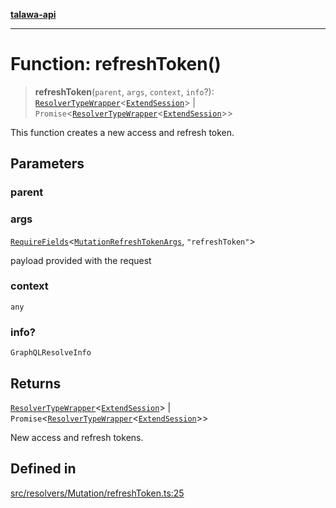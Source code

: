 [**talawa-api**](../../../../README.md)

***

# Function: refreshToken()

> **refreshToken**(`parent`, `args`, `context`, `info`?): [`ResolverTypeWrapper`](../../../../types/generatedGraphQLTypes/type-aliases/ResolverTypeWrapper.md)\<[`ExtendSession`](../../../../types/generatedGraphQLTypes/type-aliases/ExtendSession.md)\> \| `Promise`\<[`ResolverTypeWrapper`](../../../../types/generatedGraphQLTypes/type-aliases/ResolverTypeWrapper.md)\<[`ExtendSession`](../../../../types/generatedGraphQLTypes/type-aliases/ExtendSession.md)\>\>

This function creates a new access and refresh token.

## Parameters

### parent

### args

[`RequireFields`](../../../../types/generatedGraphQLTypes/type-aliases/RequireFields.md)\<[`MutationRefreshTokenArgs`](../../../../types/generatedGraphQLTypes/type-aliases/MutationRefreshTokenArgs.md), `"refreshToken"`\>

payload provided with the request

### context

`any`

### info?

`GraphQLResolveInfo`

## Returns

[`ResolverTypeWrapper`](../../../../types/generatedGraphQLTypes/type-aliases/ResolverTypeWrapper.md)\<[`ExtendSession`](../../../../types/generatedGraphQLTypes/type-aliases/ExtendSession.md)\> \| `Promise`\<[`ResolverTypeWrapper`](../../../../types/generatedGraphQLTypes/type-aliases/ResolverTypeWrapper.md)\<[`ExtendSession`](../../../../types/generatedGraphQLTypes/type-aliases/ExtendSession.md)\>\>

New access and refresh tokens.

## Defined in

[src/resolvers/Mutation/refreshToken.ts:25](https://github.com/Suyash878/talawa-api/blob/f376d03c37e9acd046e7cc983947432c95f74442/src/resolvers/Mutation/refreshToken.ts#L25)
